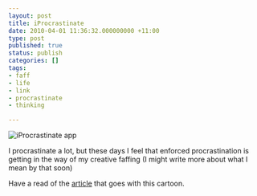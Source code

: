 ```yaml
---
layout: post
title: iProcrastinate
date: 2010-04-01 11:36:32.000000000 +11:00
type: post
published: true
status: publish
categories: []
tags:
- faff
- life
- link
- procrastinate
- thinking

---
```

<p><img src="{{ site.baseurl }}/assets/6a00e008c45151883401310fc6bf39970c-450wi" alt="iProcrastinate app" /></p>
<p>I procrastinate a lot, but these days I feel that enforced procrastination is getting in the way of my creative faffing (I might write more about what I mean by that soon)</p>
<p>Have a read of the <a href="http://www.tomfishburne.com/tomfishburne/2010/03/iprocrastinate.html">article</a> that goes with this cartoon.</p>
